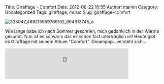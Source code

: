 Title: Giraffage - Comfort
Date: 2012-08-22 10:55
Author: marvin
Category: Uncategorized
Tags: giraffage, music
Slug: giraffage-comfort

![325047_469215959769162_664813745_o]({static}/images/325047_469215959769162_664813745_o.jpg)

Wie lange habe ich nach Sommer geschrien, mich gedanklich in der Wärme
gesonnt. Nun ist es so warm das es schon fast unerträglich ist! Heute
gibt es Giraffage mit seinem Album "Comfort". Dreampop...versteht
sich...

<iframe width="400" height="100" style="position: relative; display: block; width: 400px; height: 100px;" src="http://bandcamp.com/EmbeddedPlayer/v=2/album=4021083496/size=venti/bgcol=FFFFFF/linkcol=4285BB/" allowtransparency="true" frameborder="0">[Comfort
by Giraffage](http://giraffage.bandcamp.com/album/comfort)</iframe>


